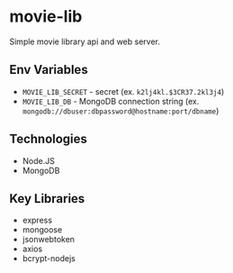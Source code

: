 # movie-lib
Simple movie library api and web server.

## Env Variables
- `MOVIE_LIB_SECRET` - secret (ex. `k2lj4kl.$3CR37.2kl3j4`)
- `MOVIE_LIB_DB` - MongoDB connection string (ex. `mongodb://dbuser:dbpassword@hostname:port/dbname`)


## Technologies
- Node.JS
- MongoDB

## Key Libraries
- express
- mongoose
- jsonwebtoken
- axios
- bcrypt-nodejs

